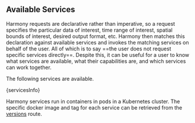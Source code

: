 ## Available Services

Harmony requests are declarative rather than imperative, so a request specifies the particular
data of interest, time range of interest, spatial bounds of interest, desired output format, etc.
Harmony then matches this declaration against available services and invokes the matching services
on behalf of the user. All of which is to say ==the user does not request specific services directly==.
Despite this, it can be useful for a user to know what services are available, what their
capabilities are, and which services can work together.

The following services are available.

{servicesInfo}

Harmony services run in containers in pods in a Kubernetes cluster. The specific docker image and
tag for each service can be retrieved from the [versions](/versions) route.
